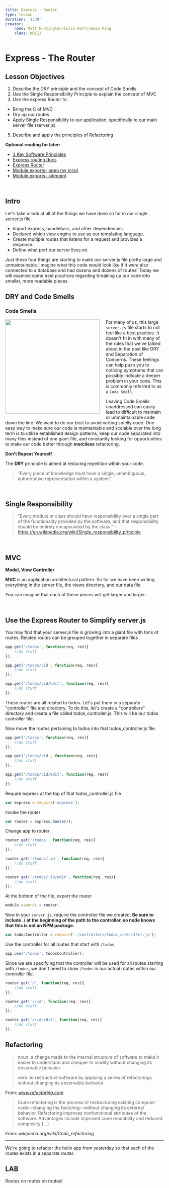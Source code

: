 ```yaml
---
title: Express - Router
type: lesson
duration: '1:30'
creator:
    name: Matt Huntington/Colin Hart/Jamie King
    class: WDI13
---
```


# Express - The Router

## Lesson Objectives
1. Describe the DRY principle and the concept of Code Smells
2. Use the Single Responsibility Principle to explain the concept of MVC
4. Use the express Router to:
  - Bring the C of MVC
  - Dry up our routes
  - Apply Single Responsibility to our application, specifically to our main server file (server.js)
5. Describe and apply the principles of Refactoring

**Optional reading for later:**

- [3 Key Software Principles](https://code.tutsplus.com/tutorials/3-key-software-principles-you-must-understand--net-25161)
- [Express routing docs](https://expressjs.com/en/guide/routing.html)
- [Express Router](https://scotch.io/tutorials/keeping-api-routing-clean-using-express-routers)
- [Module.exports- open my mind](http://openmymind.net/2012/2/3/Node-Require-and-Exports/)
- [Module.exports- sitepoint](https://www.sitepoint.com/understanding-module-exports-exports-node-js/)

<br />

## Intro

Let's take a look at all of the things we have done so far in our single server.js file.

- Import express, handlebars, and other dependencies.
- Declared which view engine to use as our templating language.
- Create multiple routes that listens for a request and provides a response.
- Define what port our server lives on.

Just these four things are starting to make our server.js file pretty large and unmaintainable.  Imagine what this 
code would look like if it were also connected to a database and had dozens and dozens of routes! Today we will 
examine some best practices regarding breaking up our code into smaller, more readable pieces.

## DRY and Code Smells
### Code Smells
<img style="float:left; margin: 0 20px 20px 0;" width="300" src="https://cdn-images-1.medium.com/max/1600/1*_xk8HBrdtVr3snK9rZ6Jlg.jpeg" />

For many of us, this large `server.js` file starts to not feel like a best practice.  It doesn't fit in with many of the rules that we've talked about in the past like DRY and Separation of Concerns.  These feelings can help push you to noticing symptoms that can possibly indicate a deeper problem in your code.  This is commonly referred to as a `Code Smell`.

Leaving Code Smells unaddressed can easily lead to difficult to maintain or unmaintainable code down the line.  We want to do our best to avoid writing smelly code.  One easy way to make sure our code is maintainable and scalable over the long term is to utilize established design patterns, keep our code separated into many files instead of one giant file, and constantly looking for opportunities to make our code better through **merciless** refactoring.

**Don't Repeat Yourself**

The **DRY** principle is aimed at reducing repetition within your code.

> "Every piece of knowledge must have a single, unambiguous, authoritative representation within a system."

<br />

## Single Responsibility

> "Every module or class should have responsibility over a single part of the functionality provided by the software, and that responsibility should be entirely encapsulated by the class." - https://en.wikipedia.org/wiki/Single_responsibility_principle

<br />

## MVC

**Model, View Controller**

**MVC** is an application architectural pattern. So far we have been writing everything in the server file, the views directory, and our data file.

You can imagine that each of these pieces will get larger and larger.

<br />

## Use the Express Router to Simplify server.js

You may find that your server.js file is growing into a giant file with tons of routes.  Related routes can be grouped together in separate files

```javascript
app.get('/todos', function(req, res){
    //do stuff
});

app.get('/todos/:id', function(req, res){
    //do stuff
});

app.get('/todos/:id/edit', function(req, res){
    //do stuff
});
```

These routes are all related to todos.  Let's put them in a separate "controller" file and directory.  To do this, let's create a "controllers" directory and create a file called todos_controller.js.  This will be our todos controller file.

Now move the routes pertaining to todos into that todos_controller.js file.

```javascript
app.get('/todos', function(req, res){
    //do stuff
});

app.get('/todos/:id', function(req, res){
    //do stuff
});

app.get('/todos/:id/edit', function(req, res){
    //do stuff
});
```

Require express at the top of that todos_controller.js file

```javascript
var express = require('express');
```

invoke the router

```javascript
var router = express.Router();
```

Change app to router

```javascript
router.get('/todos', function(req, res){
    //do stuff
});

router.get('/todos/:id', function(req, res){
    //do stuff
});

router.get('/todos/:id/edit', function(req, res){
    //do stuff
});
```

At the bottom of the file, export the router

```javascript
module.exports = router;
```

Now in your `server.js`, require the controller file we created.  **Be sure to include ./ at the beginning of the path to the controller, so node knows that this is not an NPM package.**

```javascript
var todosController = require('./controllers/todos_controller.js');
```

Use the controller for all routes that start with `/todos`

```javascript
app.use('/todos', todosController);
```

Since we are specifying that the controller will be used for all routes starting with `/todos`, we don't need to show `/todos` in our actual routes within our controller file.

```javascript
router.get('/', function(req, res){
    //do stuff
});

router.get('/:id', function(req, res){
    //do stuff
});

router.get('/:id/edit', function(req, res){
    //do stuff
});
```

## Refactoring

>noun: a change made to the internal structure of software to make it easier to understand and cheaper to modify without changing its observable behavior

> verb: to restructure software by applying a series of refactorings without changing its observable behavior

From: _www.refactoring.com_

>Code refactoring is the process of restructuring existing computer code—changing the factoring—without changing its external behavior. Refactoring improves nonfunctional attributes of the software. Advantages include improved code readability and reduced complexity [...]

From: _wikipedia.org/wiki/Code_refactoring_

---

We're going to refactor the hello app from yesterday so that each of the routes exists in a separate router.


## LAB

Routes on routes on routes!
